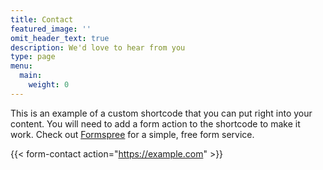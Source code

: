 ```yaml
---
title: Contact
featured_image: ''
omit_header_text: true
description: We'd love to hear from you
type: page
menu: 
  main:
    weight: 0 
---
```



This is an example of a custom shortcode that you can put right into your content. You will need to add a form action to the shortcode to make it work. Check out [Formspree](https://formspree.io/) for a simple, free form service. 

{{< form-contact action="https://example.com"  >}}
